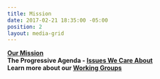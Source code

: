 ```yaml
---
title: Mission
date: 2017-02-21 18:35:00 -05:00
position: 2
layout: media-grid
---
```


**[Our Mission](../issues/2019-mission-and-resources.html)**
<BR>
**The Progressive Agenda - [Issues We Care About](../issues/issues-we-care-about.html)**
<BR>
**Learn more about our [Working Groups](../issues/working-groups.html)**